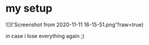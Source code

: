 # my setup
![]('Screenshot from 2020-11-11 16-15-51.png'?raw=true)

in case i lose everything again ;)
